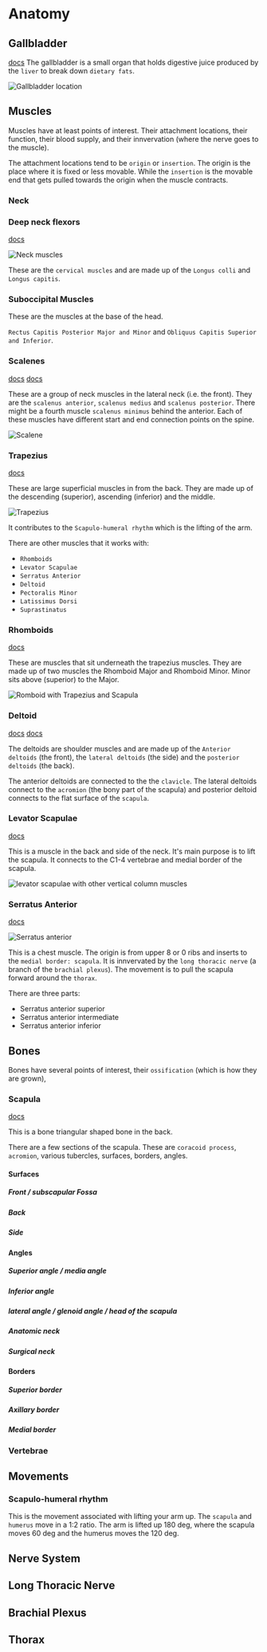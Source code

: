 # Anatomy

## Gallbladder

[docs](https://www.betterhealth.vic.gov.au/health/conditionsandtreatments/gallbladder-gallstones-and-surgery)
The gallbladder is a small organ that holds digestive juice produced by the `liver` to break down `dietary fats`.

![Gallbladder location](/static/images/body_anatomy_gallbladder.jpg)

## Muscles

Muscles have at least points of interest. Their attachment locations, their function, their blood supply, and their innvervation (where the nerve goes to the muscle).

The attachment locations tend to be `origin` or `insertion`. The origin is the place where it is fixed or less movable. While the `insertion` is the movable end that gets pulled towards the origin when the muscle contracts.

### Neck

### Deep neck flexors

[docs](https://www.physio-pedia.com/Cervical_Deep_Neck_Flexors)

![Neck muscles](./Prevertebral_neck_muscles.png)

These are the `cervical muscles` and are made up of the `Longus colli` and `Longus capitis`.

### Suboccipital Muscles

These are the muscles at the base of the head.

`Rectus Capitis Posterior Major and Minor` and `Obliquus Capitis Superior and Inferior`.

### Scalenes

[docs](https://www.physio-pedia.com/Scalene)
[docs](https://teachmeanatomy.info/neck/muscles/scalene/)

These are a group of neck muscles in the lateral neck (i.e. the front). They are the `scalenus anterior`, `scalenus medius` and `scalenus posterior`. There might be a fourth muscle `scalenus minimus` behind the anterior. Each of these muscles have different start and end connection points on the spine.

![Scalene](./Scalene-Muscles-of-the-Neck.jpg)

### Trapezius

[docs](https://www.physio-pedia.com/Trapezius)

These are large superficial muscles in from the back. They are made up of the descending (superior), ascending (inferior) and the middle.

![Trapezius](./trapezius.png)

It contributes to the `Scapulo-humeral rhythm` which is the lifting of the arm.

There are other muscles that it works with:

- `Rhomboids`
- `Levator Scapulae`
- `Serratus Anterior`
- `Deltoid`
- `Pectoralis Minor`
- `Latissimus Dorsi`
- `Suprastinatus`

### Rhomboids

[docs](https://www.physio-pedia.com/Rhomboids)

These are muscles that sit underneath the trapezius muscles. They are made up of two muscles the Rhomboid Major and Rhomboid Minor. Minor sits above (superior) to the Major.

![Romboid with Trapezius and Scapula](./Scapula%20muscles.jpg)

### Deltoid

[docs](https://www.physio-pedia.com/Deltoid)
[docs](https://my.clevelandclinic.org/health/body/21875-deltoid-muscles)

The deltoids are shoulder muscles and are made up of the `Anterior deltoids` (the front), the `lateral deltoids` (the side) and the `posterior deltoids` (the back).

The anterior deltoids are connected to the the `clavicle`. The lateral deltoids connect to the `acromion` (the bony part of the scapula) and posterior deltoid connects to the flat surface of the `scapula`.

### Levator Scapulae

[docs](https://en.wikipedia.org/wiki/Levator_scapulae_muscle)

This is a muscle in the back and side of the neck. It's main purpose is to lift the scapula. It connects to the C1-4 vertebrae and medial border of the scapula.

![levator scapulae with other vertical column muscles](./levator%20scapulae.png)

### Serratus Anterior

[docs](https://en.wikipedia.org/wiki/Serratus_anterior_muscle#/media/File:Serratus_anterior.png)

![Serratus anterior](./Serratus%20anterior.png)

This is a chest muscle. The origin is from upper 8 or 0 ribs and inserts to the `medial border: scapula`. It is innvervated by the `long thoracic nerve` (a branch of the `brachial plexus`). The movement is to pull the scapula forward around the `thorax`.

There are three parts:

- Serratus anterior superior
- Serratus anterior intermediate
- Serratus anterior inferior

## Bones

Bones have several points of interest, their `ossification` (which is how they are grown),

### Scapula

[docs](https://www.physio-pedia.com/Scapula)

This is a bone triangular shaped bone in the back.

There are a few sections of the scapula. These are `coracoid process`, `acromion`, various tubercles, surfaces, borders, angles.

#### Surfaces

##### Front / subscapular Fossa

##### Back

##### Side

#### Angles

##### Superior angle / media angle

##### Inferior angle

##### lateral angle / glenoid angle / head of the scapula

##### Anatomic neck

##### Surgical neck

#### Borders

##### Superior border

##### Axillary border

##### Medial border

### Vertebrae

## Movements

### Scapulo-humeral rhythm

This is the movement associated with lifting your arm up. The `scapula` and `humerus` move in a 1:2 ratio. The arm is lifted up 180 deg, where the scapula moves 60 deg and the humerus moves the 120 deg.

## Nerve System

## Long Thoracic Nerve

## Brachial Plexus

## Thorax
